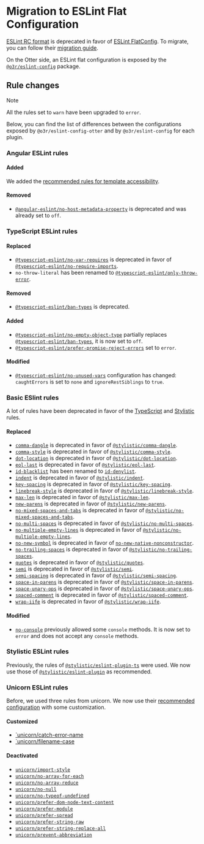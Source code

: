 # Migration to ESLint Flat Configuration

[ESLint RC format](https://eslint.org/docs/latest/use/configure/configuration-files-deprecated) is deprecated in favor of [ESLint FlatConfig](https://eslint.org/blog/2022/08/new-config-system-part-2/).
To migrate, you can follow their [migration guide](https://eslint.org/docs/latest/use/configure/migration-guide).

On the Otter side, an ESLint flat configuration is exposed by the [`@o3r/eslint-config`](https://www.npmjs.com/package/@o3r/eslint-config) package.

## Rule changes

> [!NOTE]
> All the rules set to `warn` have been upgraded to `error`.

Below, you can find the list of differences between the configurations exposed by `@o3r/eslint-config-otter` and by `@o3r/eslint-config` for each plugin.

### Angular ESLint rules

#### Added

We added the [recommended rules for template accessibility](https://github.com/angular-eslint/angular-eslint/blob/main/packages/angular-eslint/src/configs/README.md#angular-eslinttemplate-accessibility).

#### Removed

- [`@angular-eslint/no-host-metadata-property`](https://github.com/angular-eslint/angular-eslint/blob/main/packages/eslint-plugin/docs/rules/no-host-metadata-property.md) is deprecated and was already set to `off`.

### TypeScript ESLint rules

#### Replaced

- [`@typescript-eslint/no-var-requires`](https://typescript-eslint.io/rules/no-var-requires/) is deprecated in favor of [`@typescript-eslint/no-require-imports`](https://typescript-eslint.io/rules/no-require-imports/).
- `no-throw-literal` has been renamed to [`@typescript-eslint/only-throw-error`](https://typescript-eslint.io/rules/only-throw-error/).

#### Removed

- [`@typescript-eslint/ban-types`](https://typescript-eslint.io/rules/ban-types/) is deprecated.

#### Added

- [`@typescript-eslint/no-empty-object-type`](https://typescript-eslint.io/rules/no-empty-object-type/) partially replaces [`@typescript-eslint/ban-types`](https://typescript-eslint.io/rules/ban-types/), it is now set to `off`.
- [`@typescript-eslint/prefer-promise-reject-errors`](https://typescript-eslint.io/rules/prefer-promise-reject-errors/) set to `error`.

#### Modified

- [`@typescript-eslint/no-unused-vars`](https://typescript-eslint.io/rules/no-unused-vars/) configuration has changed: `caughtErrors` is set to `none` and `ignoreRestSiblings` to `true`.

### Basic ESlint rules

A lot of rules have been deprecated in favor of the [TypeScript](https://typescript-eslint.io/) and [Stylistic](https://eslint.style/) rules.

#### Replaced

- [`comma-dangle`](https://eslint.org/docs/latest/rules/comma-dangle) is deprecated in favor of [`@stylistic/comma-dangle`](https://eslint.style/rules/default/comma-dangle).
- [`comma-style`](https://eslint.org/docs/latest/rules/comma-style) is deprecated in favor of [`@stylistic/comma-style`](https://eslint.style/rules/default/comma-style).
- [`dot-location`](https://eslint.org/docs/latest/rules/dot-location) is deprecated in favor of [`@stylistic/dot-location`](https://eslint.style/rules/default/dot-location).
- [`eol-last`](https://eslint.org/docs/latest/rules/eol-last) is deprecated in favor of [`@stylistic/eol-last`](https://eslint.style/rules/default/eol-last).
- [`id-blacklist`](https://eslint.org/docs/latest/rules/id-blacklist) has been renamed to [`id-denylist`](https://eslint.org/docs/latest/rules/id-blacklist).
- [`indent`](https://eslint.org/docs/latest/rules/indent) is deprecated in favor of [`@stylistic/indent`](https://eslint.style/rules/default/indent).
- [`key-spacing`](https://eslint.org/docs/latest/rules/key-spacing) is deprecated in favor of [`@stylistic/key-spacing`](https://eslint.style/rules/default/key-spacing).
- [`linebreak-style`](https://eslint.org/docs/latest/rules/linebreak-style) is deprecated in favor of [`@stylistic/linebreak-style`](https://eslint.style/rules/default/linebreak-style).
- [`max-len`](https://eslint.org/docs/latest/rules/max-len) is deprecated in favor of [`@stylistic/max-len`](https://eslint.style/rules/default/max-len).
- [`new-parens`](https://eslint.org/docs/latest/rules/new-parens) is deprecated in favor of [`@stylistic/new-parens`](https://eslint.style/rules/default/new-parens).
- [`no-mixed-spaces-and-tabs`](https://eslint.org/docs/latest/rules/no-mixed-spaces-and-tabs) is deprecated in favor of [`@stylistic/no-mixed-spaces-and-tabs`](https://eslint.style/rules/default/no-mixed-spaces-and-tabs).
- [`no-multi-spaces`](https://eslint.org/docs/latest/rules/no-multi-spaces) is deprecated in favor of [`@stylistic/no-multi-spaces`](https://eslint.style/rules/default/no-multi-spaces).
- [`no-multiple-empty-lines`](https://eslint.org/docs/latest/rules/no-multiple-empty-lines) is deprecated in favor of [`@stylistic/no-multiple-empty-lines`](https://eslint.style/rules/default/no-multiple-empty-lines).
- [`no-new-symbol`](https://eslint.org/docs/latest/rules/no-new-symbol) is deprecated in favor of [`no-new-native-nonconstructor`](https://eslint.org/docs/latest/rules/no-new-native-nonconstructor).
- [`no-trailing-spaces`](https://eslint.org/docs/latest/rules/no-trailing-spaces) is deprecated in favor of [`@stylistic/no-trailing-spaces`](https://eslint.style/rules/default/no-trailing-spaces).
- [`quotes`](https://eslint.org/docs/latest/rules/quotes) is deprecated in favor of [`@stylistic/quotes`](https://eslint.style/rules/default/quotes).
- [`semi`](https://eslint.org/docs/latest/rules/semi) is deprecated in favor of [`@stylistic/semi`](https://eslint.style/rules/default/semi).
- [`semi-spacing`](https://eslint.org/docs/latest/rules/semi-spacing) is deprecated in favor of [`@stylistic/semi-spacing`](https://eslint.style/rules/default/semi-spacing).
- [`space-in-parens`](https://eslint.org/docs/latest/rules/space-in-parens) is deprecated in favor of [`@stylistic/space-in-parens`](https://eslint.style/rules/default/space-in-parens).
- [`space-unary-ops`](https://eslint.org/docs/latest/rules/space-unary-ops) is deprecated in favor of [`@stylistic/space-unary-ops`](https://eslint.style/rules/default/space-unary-ops).
- [`spaced-comment`](https://eslint.org/docs/latest/rules/spaced-comment) is deprecated in favor of [`@stylistic/spaced-comment`](https://eslint.style/rules/default/spaced-comment).
- [`wrap-iife`](https://eslint.org/docs/latest/rules/wrap-iife) is deprecated in favor of [`@stylistic/wrap-iife`](https://eslint.style/rules/default/wrap-iife).

#### Modified

- [`no-console`](https://eslint.org/docs/latest/rules/no-console) previously allowed some `console` methods. It is now set to `error` and does not accept any `console` methods.

### Stylistic ESLint rules

Previously, the rules of [`@stylistic/eslint-plugin-ts`](https://eslint.style/packages/ts) were used. We now use those of [`@stylistic/eslint-plugin`](https://eslint.style/packages/default#stylistic-eslint-plugin) as recommended.


### Unicorn ESLint rules

Before, we used three rules from unicorn. We now use their [recommended configuration](https://github.com/sindresorhus/eslint-plugin-unicorn?tab=readme-ov-file#rules) with some customization.

#### Customized

- [`unicorn/catch-error-name](https://github.com/sindresorhus/eslint-plugin-unicorn/blob/main/docs/rules/catch-error-name.md)
- [`unicorn/filename-case](https://github.com/sindresorhus/eslint-plugin-unicorn/blob/main/docs/rules/filename-case.md)

#### Deactivated

- [`unicorn/import-style`](https://github.com/sindresorhus/eslint-plugin-unicorn/blob/main/docs/rules/import-style.md)
- [`unicorn/no-array-for-each`](https://github.com/sindresorhus/eslint-plugin-unicorn/blob/main/docs/rules/no-array-for-each.md)
- [`unicorn/no-array-reduce`](https://github.com/sindresorhus/eslint-plugin-unicorn/blob/main/docs/rules/no-array-reduce.md)
- [`unicorn/no-null`](https://github.com/sindresorhus/eslint-plugin-unicorn/blob/main/docs/rules/no-null.md)
- [`unicorn/no-typeof-undefined`](https://github.com/sindresorhus/eslint-plugin-unicorn/blob/main/docs/rules/no-typeof-undefined.md)
- [`unicorn/prefer-dom-node-text-content`](https://github.com/sindresorhus/eslint-plugin-unicorn/blob/main/docs/rules/prefer-dom-node-text-content.md)
- [`unicorn/prefer-module`](https://github.com/sindresorhus/eslint-plugin-unicorn/blob/main/docs/rules/prefer-module.md)
- [`unicorn/prefer-spread`](https://github.com/sindresorhus/eslint-plugin-unicorn/blob/main/docs/rules/prefer-spread.md)
- [`unicorn/prefer-string-raw`](https://github.com/sindresorhus/eslint-plugin-unicorn/blob/main/docs/rules/prefer-string-raw.md)
- [`unicorn/prefer-string-replace-all`](https://github.com/sindresorhus/eslint-plugin-unicorn/blob/main/docs/rules/prefer-string-replace-all.md)
- [`unicorn/prevent-abbreviation`](https://github.com/sindresorhus/eslint-plugin-unicorn/blob/main/docs/rules/prevent-abbreviation.md)
